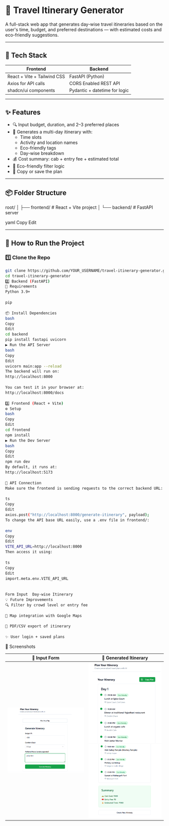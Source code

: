 # 🧭 Travel Itinerary Generator

A full-stack web app that generates day-wise travel itineraries based on the user's time, budget, and preferred destinations — with estimated costs and eco-friendly suggestions.

---

## 🚀 Tech Stack

| Frontend  | Backend  |
|-----------|----------|
| React + Vite + Tailwind CSS | FastAPI (Python) |
| Axios for API calls | CORS Enabled REST API |
| shadcn/ui components | Pydantic + datetime for logic |

---

## ✨ Features

- 🔍 Input budget, duration, and 2–3 preferred places
- 📆 Generates a multi-day itinerary with:
  - Time slots
  - Activity and location names
  - Eco-friendly tags
  - Day-wise breakdown
- 💰 Cost summary: cab + entry fee + estimated total
- 🌿 Eco-friendly filter logic
- 💾 Copy or save the plan

---

## 📦 Folder Structure

root/ │ ├── frontend/ # React + Vite project │ └── backend/ # FastAPI server

yaml
Copy
Edit

---

## 🔧 How to Run the Project

### 1️⃣ Clone the Repo

```bash
git clone https://github.com/YOUR_USERNAME/travel-itinerary-generator.git
cd travel-itinerary-generator
2️⃣ Backend (FastAPI)
🐍 Requirements
Python 3.9+

pip

📦 Install Dependencies
bash
Copy
Edit
cd backend
pip install fastapi uvicorn
▶️ Run the API Server
bash
Copy
Edit
uvicorn main:app --reload
The backend will run on:
http://localhost:8000

You can test it in your browser at:
http://localhost:8000/docs

3️⃣ Frontend (React + Vite)
⚙️ Setup
bash
Copy
Edit
cd frontend
npm install
▶️ Run the Dev Server
bash
Copy
Edit
npm run dev
By default, it runs at:
http://localhost:5173

🔄 API Connection
Make sure the frontend is sending requests to the correct backend URL:

ts
Copy
Edit
axios.post("http://localhost:8000/generate-itinerary", payload);
To change the API base URL easily, use a .env file in frontend/:

env
Copy
Edit
VITE_API_URL=http://localhost:8000
Then access it using:

ts
Copy
Edit
import.meta.env.VITE_API_URL


Form Input	Day-wise Itinerary
💡 Future Improvements
🔍 Filter by crowd level or entry fee

📍 Map integration with Google Maps

📄 PDF/CSV export of itinerary

✨ User login + saved plans

```
📸 Screenshots

| 🧾 Input Form | 📅 Generated Itinerary |
|--------------|------------------------|
| ![Form](./screenshots/form.png) | ![Plan 1](./screenshots/plan1.png)<br>![Plan 2](./screenshots/plan2.png) |
